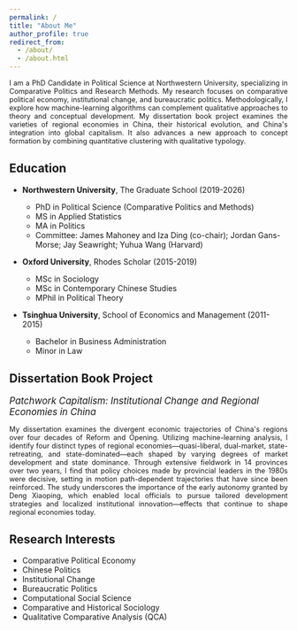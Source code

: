 ```yaml
---
permalink: /
title: "About Me"
author_profile: true
redirect_from:
  - /about/
  - /about.html
---
```


<div style="text-align: justify; font-size: 0.9em">
I am a PhD Candidate in Political Science at Northwestern University, specializing in Comparative Politics and Research Methods. My research focuses on comparative political economy, institutional change, and bureaucratic politics. Methodologically, I explore how machine-learning algorithms can complement qualitative approaches to theory and conceptual development. My dissertation book project examines the varieties of regional economies in China, their historical evolution, and China's integration into global capitalism. It also advances a new approach to concept formation by combining quantitative clustering with qualitative typology.
</div>


## Education

* **Northwestern University**, The Graduate School (2019-2026)
  * PhD in Political Science (Comparative Politics and Methods)
  * MS in Applied Statistics
  * MA in Politics
  * Committee: James Mahoney and Iza Ding (co-chair); Jordan Gans-Morse; Jay Seawright; Yuhua Wang (Harvard)

* **Oxford University**, Rhodes Scholar (2015-2019)
  * MSc in Sociology
  * MSc in Contemporary Chinese Studies
  * MPhil in Political Theory

* **Tsinghua University**, School of Economics and Management (2011-2015)
  * Bachelor in Business Administration
  * Minor in Law

## Dissertation Book Project

<span style="font-size: 1.2em">*Patchwork Capitalism: Institutional Change and Regional Economies in China*</span>

<div style="text-align: justify; font-size: 0.9em">
My dissertation examines the divergent economic trajectories of China's regions over four decades of Reform and Opening. Utilizing machine-learning analysis, I identify four distinct types of regional economies—quasi-liberal, dual-market, state-retreating, and state-dominated—each shaped by varying degrees of market development and state dominance. Through extensive fieldwork in 14 provinces over two years, I find that policy choices made by provincial leaders in the 1980s were decisive, setting in motion path-dependent trajectories that have since been reinforced. The study underscores the importance of the early autonomy granted by Deng Xiaoping, which enabled local officials to pursue tailored development strategies and localized institutional innovation—effects that continue to shape regional economies today.
</div>

## Research Interests

* Comparative Political Economy
* Chinese Politics
* Institutional Change
* Bureaucratic Politics
* Computational Social Science
* Comparative and Historical Sociology
* Qualitative Comparative Analysis (QCA)
